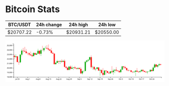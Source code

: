 # Bitcoin Stats

BTC/USDT|24h change|24h high|24h low|
|---|---|---|---|
|$20707.22|-0.73%|$20931.21|$20550.00|

<img src="./chart.svg">
